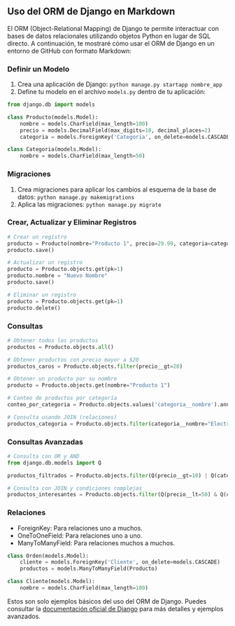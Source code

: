 ## Uso del ORM de Django en Markdown

El ORM (Object-Relational Mapping) de Django te permite interactuar con bases de datos relacionales utilizando objetos Python en lugar de SQL directo. A continuación, te mostraré cómo usar el ORM de Django en un entorno de GitHub con formato Markdown:

### Definir un Modelo

1. Crea una aplicación de Django: `python manage.py startapp nombre_app`
2. Define tu modelo en el archivo `models.py` dentro de tu aplicación:

```python
from django.db import models

class Producto(models.Model):
    nombre = models.CharField(max_length=100)
    precio = models.DecimalField(max_digits=10, decimal_places=2)
    categoria = models.ForeignKey('Categoria', on_delete=models.CASCADE)

class Categoria(models.Model):
    nombre = models.CharField(max_length=50)
```

### Migraciones

1. Crea migraciones para aplicar los cambios al esquema de la base de datos: `python manage.py makemigrations`
2. Aplica las migraciones: `python manage.py migrate`

### Crear, Actualizar y Eliminar Registros

```python
# Crear un registro
producto = Producto(nombre="Producto 1", precio=29.99, categoria=categoria_objeto)
producto.save()

# Actualizar un registro
producto = Producto.objects.get(pk=1)
producto.nombre = "Nuevo Nombre"
producto.save()

# Eliminar un registro
producto = Producto.objects.get(pk=1)
producto.delete()
```

### Consultas

```python
# Obtener todos los productos
productos = Producto.objects.all()

# Obtener productos con precio mayor a $20
productos_caros = Producto.objects.filter(precio__gt=20)

# Obtener un producto por su nombre
producto = Producto.objects.get(nombre="Producto 1")

# Conteo de productos por categoría
conteo_por_categoria = Producto.objects.values('categoria__nombre').annotate(conteo=models.Count('categoria'))

# Consulta usando JOIN (relaciones)
productos_categoria = Producto.objects.filter(categoria__nombre="Electrónicos")
```

### Consultas Avanzadas

```python
# Consulta con OR y AND
from django.db.models import Q

productos_filtrados = Producto.objects.filter(Q(precio__gt=10) | Q(categoria__nombre="Ropa"))

# Consulta con JOIN y condiciones complejas
productos_interesantes = Producto.objects.filter(Q(precio__lt=50) & Q(categoria__nombre="Electrónicos"))
```

### Relaciones

- ForeignKey: Para relaciones uno a muchos.
- OneToOneField: Para relaciones uno a uno.
- ManyToManyField: Para relaciones muchos a muchos.

```python
class Orden(models.Model):
    cliente = models.ForeignKey('Cliente', on_delete=models.CASCADE)
    productos = models.ManyToManyField(Producto)

class Cliente(models.Model):
    nombre = models.CharField(max_length=100)
```

Estos son solo ejemplos básicos del uso del ORM de Django. Puedes consultar la [documentación oficial de Django](https://docs.djangoproject.com/en/3.2/topics/db/queries/) para más detalles y ejemplos avanzados.

